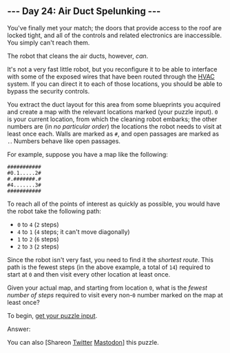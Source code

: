 
## --- Day 24: Air Duct Spelunking ---

You've finally met your match; the doors that provide access to the roof are locked tight, and all of the controls and related electronics are inaccessible. You simply can't reach them.


The robot that cleans the air ducts, however, *can*.


It's not a very fast little robot, but you reconfigure it to be able to interface with some of the exposed wires that have been routed through the [HVAC](https://en.wikipedia.org/wiki/HVAC) system. If you can direct it to each of those locations, you should be able to bypass the security controls.


You extract the duct layout for this area from some blueprints you acquired and create a map with the relevant locations marked (your puzzle input). `0` is your current location, from which the cleaning robot embarks; the other numbers are (in *no particular order*) the locations the robot needs to visit at least once each. Walls are marked as `#`, and open passages are marked as `.`. Numbers behave like open passages.


For example, suppose you have a map like the following:



```
###########
#0.1.....2#
#.#######.#
#4.......3#
###########

```

To reach all of the points of interest as quickly as possible, you would have the robot take the following path:


* `0` to `4` (`2` steps)
* `4` to `1` (`4` steps; it can't move diagonally)
* `1` to `2` (`6` steps)
* `2` to `3` (`2` steps)


Since the robot isn't very fast, you need to find it the *shortest route*. This path is the fewest steps (in the above example, a total of `14`) required to start at `0` and then visit every other location at least once.


Given your actual map, and starting from location `0`, what is the *fewest number of steps* required to visit every non-`0` number marked on the map at least once?



To begin, [get your puzzle input](24/input).


Answer:  


You can also [Shareon
 [Twitter](https://twitter.com/intent/tweet?text=%22Air+Duct+Spelunking%22+%2D+Day+24+%2D+Advent+of+Code+2016&url=https%3A%2F%2Fadventofcode%2Ecom%2F2016%2Fday%2F24&related=ericwastl&hashtags=AdventOfCode)
[Mastodon](javascript:void(0);)] this puzzle.


